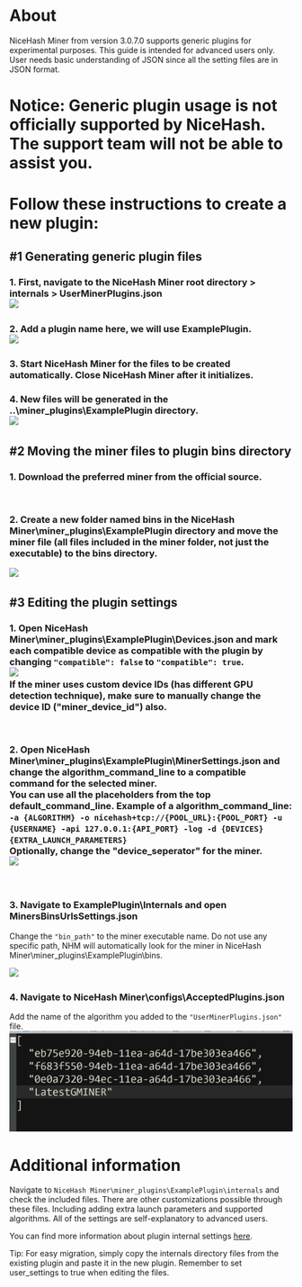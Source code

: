# About
NiceHash Miner from version 3.0.7.0 supports generic plugins for experimental purposes. This guide is intended for advanced users only. User needs basic understanding of JSON since all the setting files are in JSON format.

# Notice: Generic plugin usage is not officially supported by NiceHash. The support team will not be able to assist you.

# Follow these instructions to create a new plugin:

## #1 Generating generic plugin files

### 1. First, navigate to the **NiceHash Miner root directory > internals > UserMinerPlugins.json**<br /><img src="01.png" />

### 2. Add a plugin name here, we will use **ExamplePlugin**.<br /><img src="02.png" />

### 3. Start NiceHash Miner for the files to be created automatically. Close NiceHash Miner after it initializes.

### 4. New files will be generated in the **..\miner_plugins\ExamplePlugin** directory.<br /><img src="03.png" />

## #2 Moving the miner files to plugin bins directory

### 1. Download the preferred miner from the official source.

<br />

### 2. Create a new folder named **bins** in the **NiceHash Miner\miner_plugins\ExamplePlugin** directory and move the miner file (all files included in the miner folder, not just the executable) to the **bins** directory.

<img src="04.png" />

<br />

## #3 Editing the plugin settings

### 1. Open **NiceHash Miner\miner_plugins\ExamplePlugin\Devices.json** and mark each compatible device as compatible with the plugin by changing **`"compatible": false`** to **`"compatible": true`**.<br /><img src="05.png" /><br />If the miner uses custom device IDs (has different GPU detection technique), make sure to manually change the device ID ("miner_device_id") also.
<br />

### 2. Open NiceHash Miner\miner_plugins\ExamplePlugin\MinerSettings.json and change the algorithm_command_line to a compatible command for the selected miner.<br />You can use all the placeholders from the top default_command_line. Example of a algorithm_command_line: `-a {ALGORITHM} -o nicehash+tcp://{POOL_URL}:{POOL_PORT} -u {USERNAME} -api 127.0.0.1:{API_PORT} -log -d {DEVICES} {EXTRA_LAUNCH_PARAMETERS}`<br />Optionally, change the "device_seperator" for the miner.<br /><img src="06.png" />

<br />

### 3. Navigate to ExamplePlugin\Internals and open MinersBinsUrlsSettings.json

Change the `"bin_path"` to the miner executable name. Do not use any specific path, NHM will automatically look for the miner in NiceHash Miner\miner_plugins\ExamplePlugin\bins.

<img src="07.png" />
<br />

### 4. Navigate to NiceHash Miner\configs\AcceptedPlugins.json

Add the name of the algorithm you added to the `"UserMinerPlugins.json"` file.
<img src="08.png" />
<br />

# Additional information
Navigate to `NiceHash Miner\miner_plugins\ExamplePlugin\internals` and check the included files. There are other customizations possible through these files. Including adding extra launch parameters and supported algorithms. All of the settings are self-explanatory to advanced users.

You can find more information about plugin internal settings [here](https://github.com/nicehash/NiceHashMiner/tree/master/doc/Plugins/InternalSettings).

Tip: For easy migration, simply copy the internals directory files from the existing plugin and paste it in the new plugin. Remember to set user_settings to true when editing the files.
